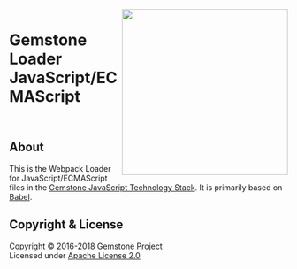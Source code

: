 
<img src="https://rawgit.com/gemstonejs/gemstone-artwork/master/gemstone-logo-white.svg" width="300" align="right" alt=""/>

Gemstone Loader JavaScript/ECMAScript
=====================================

<p/>
<img src="https://nodei.co/npm/gemstone-loader-js.png?downloads=true&stars=true" alt=""/>
<p/>
<img src="https://david-dm.org/rse/gemstone-loader-js.png" alt=""/>

About
-----

This is the Webpack Loader for JavaScript/ECMAScript files in the
[Gemstone JavaScript Technology Stack](http://gemstonejs.com).
It is primarily based on [Babel](http://babeljs.io/).

Copyright &amp; License
-----------------------

Copyright &copy; 2016-2018 [Gemstone Project](http://gemstonejs.com)<br/>
Licensed under [Apache License 2.0](https://spdx.org/licenses/Apache-2.0)

